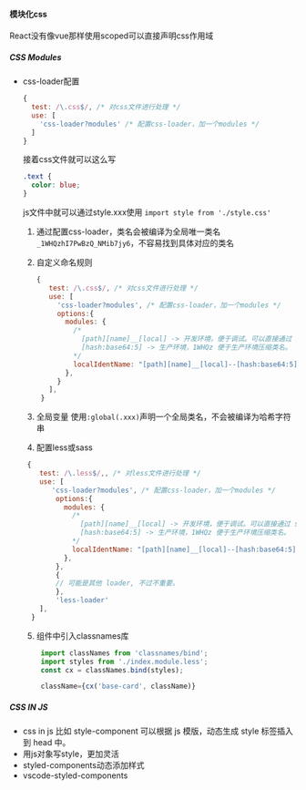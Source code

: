 #### 模块化css

React没有像vue那样使用scoped可以直接声明css作用域

##### CSS Modules

- css-loader配置

  ```js
  {
    test: /\.css$/, /* 对css文件进行处理 */
    use: [
      'css-loader?modules' /* 配置css-loader，加一个modules */
    ]
  }
  ```

  接着css文件就可以这么写

  ```css
  .text {
    color: blue; 
  }
  ```

  js文件中就可以通过style.xxx使用
  `import style from './style.css'`

  1. 通过配置css-loader，类名会被编译为全局唯一类名`_1WHQzhI7PwBzQ_NMib7jy6`，不容易找到具体对应的类名
  2. 自定义命名规则

     ```js
     {
        test: /\.css$/, /* 对css文件进行处理 */
        use: [
          'css-loader?modules', /* 配置css-loader，加一个modules */
          options:{
            modules: {
              /*
                [path][name]__[local] -> 开发环境，便于调试。可以直接通过 src-pages-cssModule-style 找到此类名对应的文件。
                [hash:base64:5] -> 生产环境，1WHQz 便于生产环境压缩类名。
              */
              localIdentName: "[path][name]__[local]--[hash:base64:5]",
            },
          }
        ],
      }
     ```

  3. 全局变量
     使用`:global(.xxx)`声明一个全局类名，不会被编译为哈希字符串

  4. 配置less或sass

    ```js
     {
        test: /\.less$/,, /* 对less文件进行处理 */
        use: [
           'css-loader?modules', /* 配置css-loader，加一个modules */
            options:{
              modules: {
                /*
                  [path][name]__[local] -> 开发环境，便于调试。可以直接通过 src-pages-cssModule-style 找到此类名对应的文件。
                  [hash:base64:5] -> 生产环境，1WHQz 便于生产环境压缩类名。
                */
                localIdentName: "[path][name]__[local]--[hash:base64:5]",
              },
            },
            {
            // 可能是其他 loader, 不过不重要。
            },
            'less-loader'
        ],
      }
     ```

  5. 组件中引入classnames库

     ```js
      import classNames from 'classnames/bind';
      import styles from './index.module.less';
      const cx = classNames.bind(styles);

      className={cx('base-card', className)}
     ```

##### CSS IN JS

- css in js 比如 style-component 可以根据 js 模版，动态生成 style 标签插入到 head 中。
- 用js对象写style，更加灵活
- styled-components动态添加样式
- vscode-styled-components
